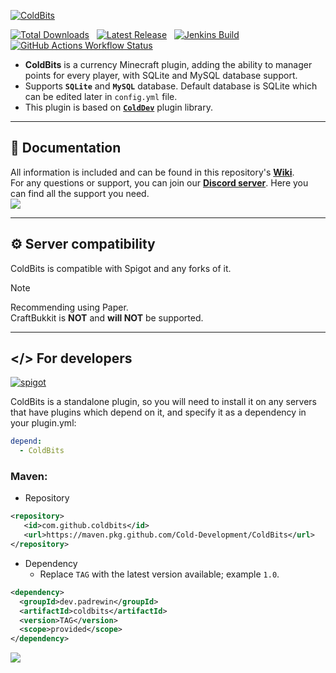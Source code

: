 [![ColdBits](https://imgur.com/RN0PdF0.png)](https://github.com/Cold-Development/ColdBits)<br>

[![Total Downloads](https://img.shields.io/github/downloads/Cold-Development/ColdBits/total?logo=coin&color=635aa7)](https://github.com/Cold-Development/ColdBits/releases)
&nbsp;
[![Latest Release](https://img.shields.io/github/v/release/Cold-Development/ColdBits?style=flat&logo=github&color=635aa7)](https://github.com/Cold-Development/ColdBits/packages/2256282)
&nbsp;
[![Jenkins Build](https://img.shields.io/jenkins/build?jobUrl=https%3A%2F%2Fjenkins.colddev.dev%2Fjob%2FCold%2520Development%2Fjob%2FPremiumPoints%2F&style=flat&logo=jenkins&logoColor=white&logoSize=auto&label=Jenkins)](https://jenkins.colddev.dev/job/Cold%20Development/job/PremiumPoints/)
&nbsp;
[![GitHub Actions Workflow Status](https://img.shields.io/github/actions/workflow/status/Cold-Development/ColdBits/release.yml?branch=master&style=flat&logo=github&label=GitHub)](https://github.com/Cold-Development/ColdBits/actions/workflows/release.yml)

* **ColdBits** is a currency Minecraft plugin, adding the ability to manager points for every player, with SQLite and MySQL database support.<br>
* Supports **`SQLite`** and **`MySQL`** database. Default database is SQLite which can be edited later in `config.yml` file.<br>
* This plugin is based on [**`ColdDev`**](https://github.com/Cold-Development/ColdDev) plugin library.

---
## 📖 Documentation
All information is included and can be found in this repository's [**Wiki**](https://github.com/Cold-Development/ColdBits/wiki).<br>
For any questions or support, you can join our [**Discord server**](https://discord.colddev.dev). Here you can find all the support you need.<br>
![](https://imgur.com/JrI8683.png)

---
## ⚙️ Server compatibility<br>
ColdBits is compatible with Spigot and any forks of it.<br>
> [!NOTE]
> Recommending using Paper.<br>
> CraftBukkit is **NOT** and **will NOT** be supported.

---
## </> For developers
<p>
    <a href="https://github.com/Cold-Development/ColdBits/releases">
        <img alt="spigot" src="https://img.shields.io/github/v/release/Cold-Development/ColdBits?style=for-the-badge&logo=github&color=00SS00"/>
    </a>
</p>

ColdBits is a standalone plugin, so you will need to install it on any servers that have plugins which depend on it, and specify it as a dependency in your plugin.yml:<br>
```plugin.yml
depend:
  - ColdBits
```

### Maven:
- Repository<br>

```pom.xml
<repository>
   <id>com.github.coldbits</id>
   <url>https://maven.pkg.github.com/Cold-Development/ColdBits</url>
</repository>
```
- Dependency
  - Replace `TAG` with the latest version available; example `1.0`.<br>
  
```pom.xml
<dependency>
  <groupId>dev.padrewin</groupId>
  <artifactId>coldbits</artifactId>
  <version>TAG</version>
  <scope>provided</scope>
</dependency>
```
![](https://raw.githubusercontent.com/mayhemantt/mayhemantt/Update/svg/Bottom.svg)
